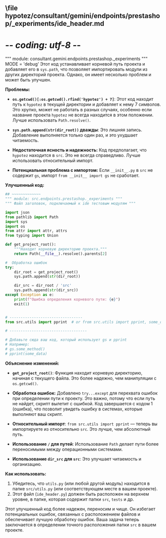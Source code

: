 ## \file hypotez/consultant/gemini/endpoints/prestashop/_experiments/ide_header.md
# -*- coding: utf-8 -*-

""" module: consultant.gemini.endpoints.prestashop._experiments """
MODE = 'debug'
Этот код устанавливает корневой путь проекта и добавляет его в `sys.path`, что позволяет импортировать модули из других директорий проекта.  Однако, он имеет несколько проблем и может быть улучшен.

**Проблемы:**

* **`os.getcwd()[:os.getcwd().rfind('hypotez') + 7]`**: Этот код находит путь к `hypotez` в текущей директории и добавляет к нему 7 символов. Это хрупко, может не работать в разных случаях, особенно если название проекта `hypotez` не всегда находится в этом положении.  Лучше использовать `Path.resolve()`.

* **`sys.path.append(str(dir_root))` дважды**: Это лишняя запись.  Добавление выполняется только один раз, и это ухудшает читаемость.

* **Недостаточная ясность и надежность:**  Код предполагает, что `hypotez` находится в `src`.  Это не всегда справедливо.  Лучше использовать относительный импорт.

* **Потенциальная проблема с импортом:**  Если `__init__.py` в `src` не содержит `gs`, импорт `from __init__ import gs` не сработает.

**Улучшенный код:**

```python
## ~~~~~~~~~~~~~
""" module: src.endpoints.prestashop._experiments """
""" Файл заголовок, подключаемый к ide тестовым модулям """

import json
from pathlib import Path
import sys
import os
from attr import attr, attrs
from typing import Union

def get_project_root():
    """Находит корневую директорию проекта."""
    return Path(__file__).resolve().parents[2]

#  Обработка ошибок
try:
    dir_root = get_project_root()
    sys.path.append(str(dir_root))

    dir_src = dir_root / 'src'
    sys.path.append(str(dir_src))
except Exception as e:
    print(f"Ошибка определения корневого пути: {e}")
    exit(1)


# ---------------------------------
from src.utils import pprint  # or from src.utils import pprint, some_other_function

# -----------------------------------

# Добавьте сюда ваш код, который использует gs и pprint
# Например:
# gs.some_method()
# pprint(some_data)

```

**Объяснение изменений:**

* **`get_project_root()`**:  Функция находит корневую директорию, начиная с текущего файла. Это более надежно, чем манипуляции с `os.getcwd()`.

* **Обработка ошибок:** Добавлено `try...except` для перехвата ошибок при определении пути к проекту.  Это важно, потому что если путь не найдет, скрипт вылетит с ошибкой.  Код завершается с кодом 1 (ошибка), что позволит увидеть ошибку в системах, которые выполняют ваш скрипт.

* **Относительный импорт**: `from src.utils import pprint`  — теперь вы импортируете из относительно `src`.  Это лучше, чем абсолютный путь.

* **Использование `/` для путей**: Использование `Path` делает пути более переносимыми между операционными системами.

* **Использование `dir_src` для `src`**: Это улучшает читаемость и организацию.

**Как использовать:**

1. Убедитесь, что `utils.py` (или любой другой модуль) находится в папке `src/utils.py` (или соответствующем месте в вашем проекте).
2. Этот файл (`ide_header.py`) должен быть расположен на верхнем уровне, в папке, которая содержит папки `src`, `tests` и др.

Этот улучшенный код более надежен, переносим и чище.  Он избегает потенциальных ошибок, связанных с расположением файлов и обеспечивает лучшую обработку ошибок.  Ваша задача теперь заключается в определении точного расположения папки `src` в вашем проекте.